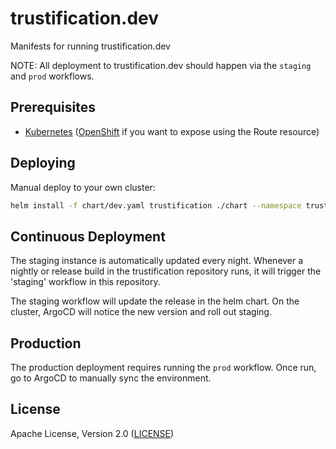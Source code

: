 # trustification.dev

Manifests for running trustification.dev

NOTE: All deployment to trustification.dev should happen via the `staging` and `prod` workflows.

## Prerequisites

* [Kubernetes](k8s.io) ([OpenShift](openshift.com) if you want to expose using the Route resource)

## Deploying

Manual deploy to your own cluster:

```bash
helm install -f chart/dev.yaml trustification ./chart --namespace trustification-dev
```

## Continuous Deployment

The staging instance is automatically updated every night. Whenever a nightly or release build in the trustification repository runs, it will trigger the 'staging' workflow in this repository.

The staging workflow will update the release in the helm chart. On the cluster, ArgoCD will notice the new version and roll out staging.


## Production

The production deployment requires running the `prod` workflow. Once run, go to ArgoCD to manually sync the environment.

## License

Apache License, Version 2.0 ([LICENSE](LICENSE))
